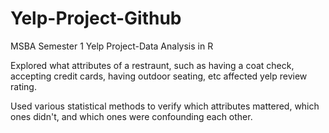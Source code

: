 # Yelp-Project-Github
MSBA Semester 1 Yelp Project-Data Analysis in R

Explored what attributes of a restraunt, such as having a coat check, accepting credit cards, having outdoor seating, etc
affected yelp review rating.

Used various statistical methods to verify which attributes mattered, which ones didn't, and which ones were confounding each other.
